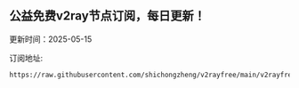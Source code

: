 ## 公益免费v2ray节点订阅，每日更新！
更新时间：2025-05-15

订阅地址:
```
https://raw.githubusercontent.com/shichongzheng/v2rayfree/main/v2rayfree
```

